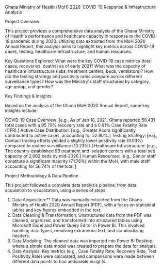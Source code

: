 Ghana Ministry of Health (MoH) 2020: COVID-19 Response & Infrastructure Analysis

Project Overview

This project provides a comprehensive data analysis of the Ghana Ministry of Health's performance and healthcare capacity in response to the COVID-19 pandemic during 2020. Utilizing data extracted from the MoH 2020 Annual Report, this analysis aims to highlight key metrics across COVID-19 cases, testing, healthcare infrastructure, and human resources.

Key Questions Explored:
What were the key COVID-19 case metrics (total cases, recoveries, deaths) as of early 2021?
What was the capacity of healthcare infrastructure (labs, treatment centers, beds, ventilators)?
How did the testing strategy and positivity rates compare across different surveillance types?
How was the Ministry's staff structured by category, age group, and gender?

Key Findings & Insights

Based on the analysis of the Ghana MoH 2020 Annual Report, some key insights include:

COVID-19 Case Overview: [e.g., As of Jan 18, 2021, Ghana reported 58,431 total cases with a 95.70% recovery rate and a 0.61% Case Fatality Rate (CFR).]
Active Case Distribution: [e.g., Greater Accra significantly contributed to active cases, accounting for 52.90%.]
Testing Strategy: [e.g., Contact tracing efforts yielded a slightly lower positivity rate (9.03%) compared to routine surveillance (10.23%).]
Healthcare Infrastructure: [e.g., The country established 98 treatment and isolation centers with a total bed capacity of 2,002 beds by mid-2020.]
Human Resources: [e.g., Senior staff constitute a significant majority (71.76%) within the MoH, with male staff accounting for 56.74% of the total.]

Project Methodology & Data Pipeline

This project followed a complete data analysis pipeline, from data acquisition to visualization, using a series of steps:

1.  Data Acquisition:** Data was manually extracted from the Ghana Ministry of Health 2020 Annual Report (PDF), with a focus on statistical tables and key figures embedded in the text.
2.  Data Cleaning & Transformation: Unstructured data from the PDF was cleaned, organized, and transformed into structured tables using Microsoft Excel and Power Query Editor in Power BI. This involved handling data types, removing extraneous text, and standardizing headers.
3.  Data Modeling: The cleaned data was imported into Power BI Desktop, where a simple data model was created to prepare the data for analysis.
4.  Data Analysis: Key metrics (e.g., Case Fatality Rate, Recovery Rate, Test Positivity Rate) were calculated, and comparisons were made between different data points to find actionable insights.

